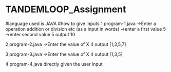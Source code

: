 # TANDEMLOOP_Assignment
#language used is JAVA
#how to give inputs
1 program-1.java
   ->Enter a operation
      addition or division etc (as a input in words)
   ->enter a first value
        5
    ->enter second value 
      5
      output
      10


2 program-2.java
  ->Enter the value of X
    4
    output
    [1,3,5,7]

3 program-3.java
->Enter the value of X
    4
    output
    [1,3,5]

4 program-4.java
 directly given the user input
    
